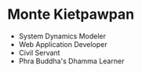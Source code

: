 # Monte Kietpawpan
- System Dynamics Modeler
- Web Application Developer
- Civil Servant
- Phra Buddha's Dhamma Learner

